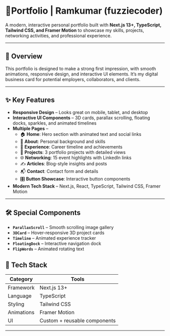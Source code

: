 # 🚀Portfolio | Ramkumar (fuzziecoder)
A modern, interactive personal portfolio built with **Next.js 13+, TypeScript, Tailwind CSS, and Framer Motion** to showcase my skills, projects, networking activities, and professional experience.

---

## 📌 Overview
This portfolio is designed to make a strong first impression, with smooth animations, responsive design, and interactive UI elements. It’s my digital business card for potential employers, collaborators, and clients.

---

## ✨ Key Features
- **Responsive Design** – Looks great on mobile, tablet, and desktop
- **Interactive UI Components** – 3D cards, parallax scrolling, floating docks, sparkles, and animated timelines
- **Multiple Pages** –  
  - 🏠 **Home**: Hero section with animated text and social links  
  - 👤 **About**: Personal background and skills  
  - 💼 **Experience**: Career timeline and achievements  
  - 📂 **Projects**: 3 portfolio projects with detailed views  
  - 🌐 **Networking**: 15 event highlights with LinkedIn links  
  - ✍ **Articles**: Blog-style insights and posts  
  - 📬 **Contact**: Contact form and details  
  - 🎛 **Button Showcase**: Interactive button components
- **Modern Tech Stack** – Next.js, React, TypeScript, Tailwind CSS, Framer Motion

---

## 🛠️ Special Components
- **`ParallaxScroll`** – Smooth scrolling image gallery
- **`3DCard`** – Hover-responsive 3D project cards
- **`Timeline`** – Animated experience tracker
- **`FloatingDock`** – Interactive navigation dock
- **`FlipWords`** – Animated rotating text


## 📂 Tech Stack
| Category  | Tools |
|-----------|-------|
| Framework | Next.js 13+ |
| Language  | TypeScript |
| Styling   | Tailwind CSS |
| Animations| Framer Motion |
| UI        | Custom + reusable components |

---


